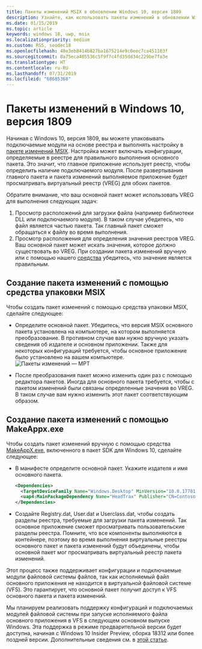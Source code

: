```yaml
---
title: Пакеты изменений MSIX в обновлении Windows 10, версия 1809
description: Узнайте, как использовать пакеты изменений в обновлении Windows 10, версия 1809
ms.date: 01/15/2019
ms.topic: article
keywords: windows 10, uwp, msix
ms.localizationpriority: medium
ms.custom: RS5, seodec18
ms.openlocfilehash: 48e3eb8414b827ba1675214e9c0eec7ca451103f
ms.sourcegitcommit: 8a75eca405536c5f9f7c4fd35dd34c229be7fa3e
ms.translationtype: HT
ms.contentlocale: ru-RU
ms.lasthandoff: 07/31/2019
ms.locfileid: "68685368"
---
```

# <a name="msix-modification-packages-on-windows-10-version-1809"></a>Пакеты изменений в Windows 10, версия 1809 

Начиная с Windows 10, версия 1809, вы можете упаковывать подключаемые модули на основе реестра и выполнять настройку в [пакете изменений MSIX](modification-packages.md). Настройка может включать конфигурации, определяемые в реестре для правильного выполнения основного пакета. Это значит, что главное приложение использует реестр, чтобы определить наличие подключаемого модуля. После развертывания главного пакета и пакета изменений выполняемое приложение будет просматривать виртуальный реестр (VREG) для обоих пакетов. 

Обратите внимание, что ваш основной пакет может использовать VREG для выполнения следующих задач: 
1.  Просмотр расположений для загрузки файла (например библиотеки DLL или подключаемого модуля). В таком случае убедитесь, что файл является частью пакета. Так главный пакет сможет обращаться к файлу во время выполнения.  
2.  Просмотр расположения для определения значения реестров VREG. Ваш основной пакет может искать значения, которое должно существовать во VREG. При создании пакета изменений вручную или с помощью нашего [средства](https://www.microsoft.com/en-us/p/msix-packaging-tool/9n5lw3jbcxkf) убедитесь, что значение является правильным. 

## <a name="create-a-modification-package-using-the-msix-packaging-tool"></a>Создание пакета изменений с помощью средства упаковки MSIX

Чтобы создать пакет изменений с помощью средства упаковки MSIX, сделайте следующее:
* Определите основной пакет. Убедитесь, что версия MSIX основного пакета установлена на компьютере, на котором выполняется преобразование. В противном случае вам нужно вручную указать сведения об издателе и основном приложении. Также для некоторых конфигураций требуется, чтобы основное приложение было установлено на вашем компьютере.
![Пакеты изменений — MPT](images/MPT-mod-page.png)

* После преобразования пакет можно изменить один раз с помощью редактора пакетов. Иногда для основного пакета требуется, чтобы с пакетом изменений были связаны определенные значения во VREG. В таком случае вам нужно изменить этот пакет соответствующим образом. 

## <a name="create-a-modification-package-using-makeappxexe"></a>Создание пакета изменений с помощью MakeAppx.exe

Чтобы создать пакет изменений вручную с помощью средства [MakeAppX.exe](package/create-app-package-with-makeappx-tool.md), включенного в пакет SDK для Windows 10, сделайте следующее:
* В манифесте определите основной пакет. Укажите издателя и имя основного пакета.

    ```xml
    <Dependencies>
      <TargetDeviceFamily Name="Windows.Desktop" MinVersion="10.0.17701.0" MaxVersionTested="12.0.0.0"/>
      <uap4:MainPackageDependency Name="HeadTrax" Publisher="CN=Contoso Software, O=Contoso Corporation, C=US" />
    </Dependencies>
    ```
- Создайте Registry.dat, User.dat и Userclass.dat, чтобы создать разделы реестра, требуемые для загрузки пакета изменений. Так основное приложение сможет просматривать пользовательские разделы реестра. Помните, что все компоненты выполняются в контейнере, поэтому во время выполнения виртуальные реестры основного пакет и пакета изменений будут объединены, чтобы основной пакет мог просматривать виртуальный реестр пакета изменений.  

Этот процесс также поддерживает конфигурации и подключаемые модули файловой системы файлов, так как исполняемый файл основного приложения не находится в виртуальной файловой системе (VFS). Это гарантирует, что основной пакет получит доступ к VFS основного пакета и пакета изменений. 

Мы планируем реализовать поддержку конфигураций и подключаемых модулей файловой системы при запуске исполняемого файла основного приложения в VFS в следующем основном выпуске Windows. Эта поддержка в режиме предварительной версии будет доступна, начиная с Windows 10 Insider Preview, сборка 18312 или более поздней версии. Дополнительные сведения см. в [этой статье](modification-package-1903.md). 

